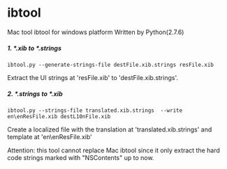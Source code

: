ibtool
=========

Mac tool ibtool for windows platform
Written by Python(2.7.6)

##### 1. *.xib to *.strings
```
ibtool.py --generate-strings-file destFile.xib.strings resFile.xib
```
Extract the UI strings at 'resFile.xib' to 'destFile.xib.strings'.

##### 2. *.strings to *.xib
```
ibtool.py --strings-file translated.xib.strings  --write en\enResFile.xib destL10nFile.xib  
```
Create a localized file with the translation at 'translated.xib.strings' and template at 'en\enResFile.xib'

Attention: this tool cannot replace Mac ibtool since it only extract the hard code strings marked with "NSContents" up to now.